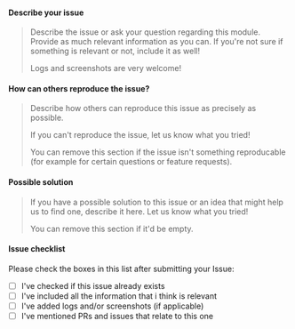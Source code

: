 #### Describe your issue

> Describe the issue or ask your question regarding this module.
> Provide as much relevant information as you can. If you're not sure if something
> is relevant or not, include it as well!
> 
> Logs and screenshots are very welcome!

#### How can others reproduce the issue?

> Describe how others can reproduce this issue as precisely as possible.
> 
> If you can't reproduce the issue, let us know what you tried!
> 
> You can remove this section if the issue isn't something reproducable
> (for example for certain questions or feature requests).

#### Possible solution

> If you have a possible solution to this issue or an idea that might
> help us to find one, describe it here. Let us know what you tried!
>
> You can remove this section if it'd be empty.

#### Issue checklist

Please check the boxes in this list after submitting your Issue:

- [ ] I've checked if this issue already exists
- [ ] I've included all the information that i think is relevant
- [ ] I've added logs and/or screenshots (if applicable)
- [ ] I've mentioned PRs and issues that relate to this one
